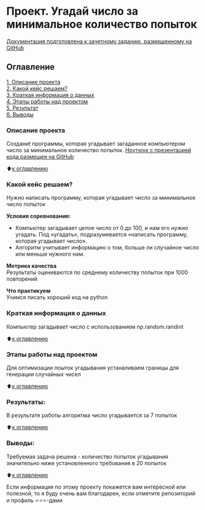 # Проект. Угадай число за минимальное количество попыток
[Документация подготовлена к зачетному заданию, размещенному на GitHub](https://github.com/Lenape1983/DS/blob/main/MIPT/Python/Module_3/game_v3.py)

## Оглавление  
[1. Описание проекта](.README.md#Описание-проекта)  
[2. Какой кейс решаем?](.README.md#Какой-кейс-решаем)  
[3. Краткая информация о данных](.README.md#Краткая-информация-о-данных)  
[4. Этапы работы над проектом](.README.md#Этапы-работы-над-проектом)  
[5. Результат](.README.md#Результат)    
[6. Выводы](.README.md#Выводы) 

### Описание проекта    
Cозданиt программы, которая угадывает загаданное компьютером число за минимальное количество попыток.
[Ноутюук с презентацией кода размещен на GitHub](https://github.com/Lenape1983/DS/blob/main/MIPT/Python/Module_3/baseline.ipynb)

:arrow_up:[к оглавлению](_)


### Какой кейс решаем?    
Нужно написать программу, которая угадывает число за минимальное число попыток

**Условия соревнования:**  
- Компьютер загадывает целое число от 0 до 100, и нам его нужно угадать. Под «угадать», подразумевается «написать программу, которая угадывает число».
- Алгоритм учитывает информацию о том, больше ли случайное число или меньше нужного нам.

**Метрика качества**     
Результаты оцениваются по среднему количеству попыток при 1000 повторений

**Что практикуем**     
Учимся писать хороший код на python


### Краткая информация о данных
Компьютер загадывает число с использованием np.random.randint
  
:arrow_up:[к оглавлению](.README.md#Оглавление)


### Этапы работы над проектом  
Для оптимизации поыток угадывания устаналиваем границы для генерации случайных чисел 

:arrow_up:[к оглавлению](.README.md#Оглавление)


### Результаты:  
В результате работы алгоритма число угадывается за 7 попыток

:arrow_up:[к оглавлению](.README.md#Оглавление)


### Выводы:  
Требуемая задача решена - количество попыток угадывания значительно ниже установленного требования в 20 попыток

:arrow_up:[к оглавлению](.README.md#Оглавление)


Если информация по этому проекту покажется вам интересной или полезной, то я буду очень вам благодарен, если отметите репозиторий и профиль ⭐️⭐️⭐️-дами